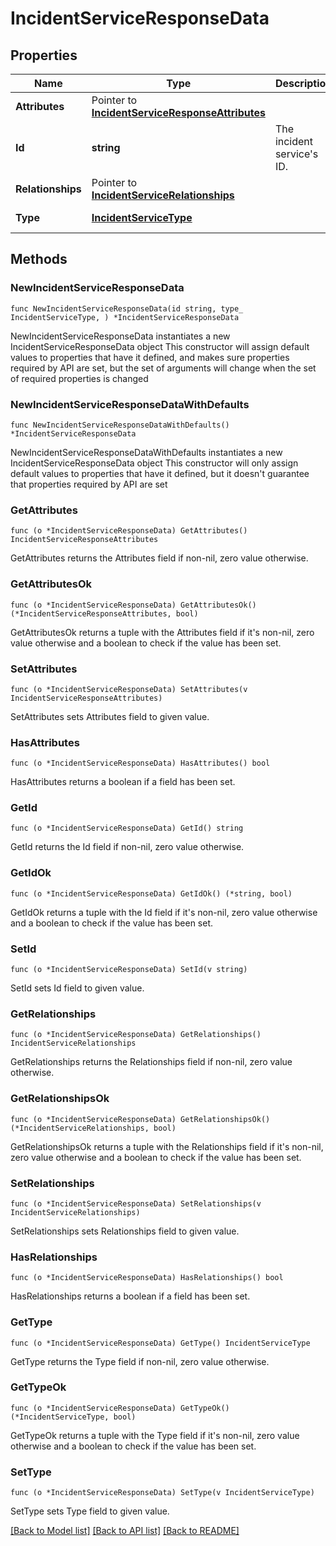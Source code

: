# IncidentServiceResponseData

## Properties

Name | Type | Description | Notes
------------ | ------------- | ------------- | -------------
**Attributes** | Pointer to [**IncidentServiceResponseAttributes**](IncidentServiceResponseAttributes.md) |  | [optional] 
**Id** | **string** | The incident service&#39;s ID. | 
**Relationships** | Pointer to [**IncidentServiceRelationships**](IncidentServiceRelationships.md) |  | [optional] 
**Type** | [**IncidentServiceType**](IncidentServiceType.md) |  | [default to "services"]

## Methods

### NewIncidentServiceResponseData

`func NewIncidentServiceResponseData(id string, type_ IncidentServiceType, ) *IncidentServiceResponseData`

NewIncidentServiceResponseData instantiates a new IncidentServiceResponseData object
This constructor will assign default values to properties that have it defined,
and makes sure properties required by API are set, but the set of arguments
will change when the set of required properties is changed

### NewIncidentServiceResponseDataWithDefaults

`func NewIncidentServiceResponseDataWithDefaults() *IncidentServiceResponseData`

NewIncidentServiceResponseDataWithDefaults instantiates a new IncidentServiceResponseData object
This constructor will only assign default values to properties that have it defined,
but it doesn't guarantee that properties required by API are set

### GetAttributes

`func (o *IncidentServiceResponseData) GetAttributes() IncidentServiceResponseAttributes`

GetAttributes returns the Attributes field if non-nil, zero value otherwise.

### GetAttributesOk

`func (o *IncidentServiceResponseData) GetAttributesOk() (*IncidentServiceResponseAttributes, bool)`

GetAttributesOk returns a tuple with the Attributes field if it's non-nil, zero value otherwise
and a boolean to check if the value has been set.

### SetAttributes

`func (o *IncidentServiceResponseData) SetAttributes(v IncidentServiceResponseAttributes)`

SetAttributes sets Attributes field to given value.

### HasAttributes

`func (o *IncidentServiceResponseData) HasAttributes() bool`

HasAttributes returns a boolean if a field has been set.

### GetId

`func (o *IncidentServiceResponseData) GetId() string`

GetId returns the Id field if non-nil, zero value otherwise.

### GetIdOk

`func (o *IncidentServiceResponseData) GetIdOk() (*string, bool)`

GetIdOk returns a tuple with the Id field if it's non-nil, zero value otherwise
and a boolean to check if the value has been set.

### SetId

`func (o *IncidentServiceResponseData) SetId(v string)`

SetId sets Id field to given value.


### GetRelationships

`func (o *IncidentServiceResponseData) GetRelationships() IncidentServiceRelationships`

GetRelationships returns the Relationships field if non-nil, zero value otherwise.

### GetRelationshipsOk

`func (o *IncidentServiceResponseData) GetRelationshipsOk() (*IncidentServiceRelationships, bool)`

GetRelationshipsOk returns a tuple with the Relationships field if it's non-nil, zero value otherwise
and a boolean to check if the value has been set.

### SetRelationships

`func (o *IncidentServiceResponseData) SetRelationships(v IncidentServiceRelationships)`

SetRelationships sets Relationships field to given value.

### HasRelationships

`func (o *IncidentServiceResponseData) HasRelationships() bool`

HasRelationships returns a boolean if a field has been set.

### GetType

`func (o *IncidentServiceResponseData) GetType() IncidentServiceType`

GetType returns the Type field if non-nil, zero value otherwise.

### GetTypeOk

`func (o *IncidentServiceResponseData) GetTypeOk() (*IncidentServiceType, bool)`

GetTypeOk returns a tuple with the Type field if it's non-nil, zero value otherwise
and a boolean to check if the value has been set.

### SetType

`func (o *IncidentServiceResponseData) SetType(v IncidentServiceType)`

SetType sets Type field to given value.



[[Back to Model list]](../README.md#documentation-for-models) [[Back to API list]](../README.md#documentation-for-api-endpoints) [[Back to README]](../README.md)


